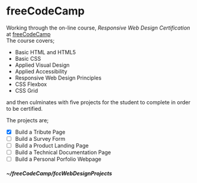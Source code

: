 # freeCodeCamp

Working through the on-line course, _Responsive Web Design Certification_ at [freeCodeCamp](https://freecodecamp.com)  
The course covers;  
* Basic HTML and HTML5  
* Basic CSS  
* Applied Visual Design  
* Applied Accessibility  
* Responsive Web Design Principles  
* CSS Flexbox  
* CSS Grid  

and then culminates with five projects for the student to complete in order to be certified.

The projects are;  
- [x] Build a Tribute Page  
- [ ] Build a Survey Form  
- [ ] Build a Product Landing Page  
- [ ] Build a Technical Documentation Page  
- [ ] Build a Personal Porfolio Webpage  

##### ~/freeCodeCamp/fccWebDesignProjects
